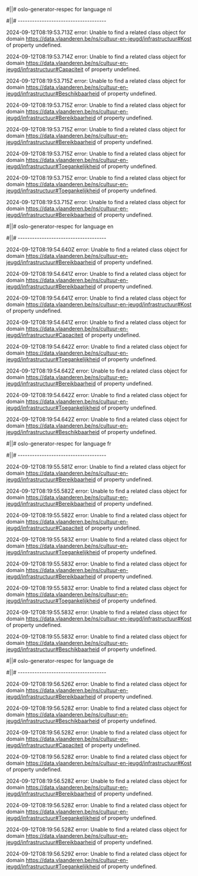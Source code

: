 #||# oslo-generator-respec for language nl  

#||# -------------------------------------  

2024-09-12T08:19:53.713Z error: Unable to find a related class object for domain https://data.vlaanderen.be/ns/cultuur-en-jeugd/infrastructuur#Kost of property undefined.

2024-09-12T08:19:53.714Z error: Unable to find a related class object for domain https://data.vlaanderen.be/ns/cultuur-en-jeugd/infrastructuur#Capaciteit of property undefined.

2024-09-12T08:19:53.715Z error: Unable to find a related class object for domain https://data.vlaanderen.be/ns/cultuur-en-jeugd/infrastructuur#Beschikbaarheid of property undefined.

2024-09-12T08:19:53.715Z error: Unable to find a related class object for domain https://data.vlaanderen.be/ns/cultuur-en-jeugd/infrastructuur#Bereikbaarheid of property undefined.

2024-09-12T08:19:53.715Z error: Unable to find a related class object for domain https://data.vlaanderen.be/ns/cultuur-en-jeugd/infrastructuur#Bereikbaarheid of property undefined.

2024-09-12T08:19:53.715Z error: Unable to find a related class object for domain https://data.vlaanderen.be/ns/cultuur-en-jeugd/infrastructuur#Toegankelijkheid of property undefined.

2024-09-12T08:19:53.715Z error: Unable to find a related class object for domain https://data.vlaanderen.be/ns/cultuur-en-jeugd/infrastructuur#Toegankelijkheid of property undefined.

2024-09-12T08:19:53.715Z error: Unable to find a related class object for domain https://data.vlaanderen.be/ns/cultuur-en-jeugd/infrastructuur#Bereikbaarheid of property undefined.

#||# oslo-generator-respec for language en  

#||# -------------------------------------  

2024-09-12T08:19:54.640Z error: Unable to find a related class object for domain https://data.vlaanderen.be/ns/cultuur-en-jeugd/infrastructuur#Bereikbaarheid of property undefined.

2024-09-12T08:19:54.641Z error: Unable to find a related class object for domain https://data.vlaanderen.be/ns/cultuur-en-jeugd/infrastructuur#Bereikbaarheid of property undefined.

2024-09-12T08:19:54.641Z error: Unable to find a related class object for domain https://data.vlaanderen.be/ns/cultuur-en-jeugd/infrastructuur#Kost of property undefined.

2024-09-12T08:19:54.641Z error: Unable to find a related class object for domain https://data.vlaanderen.be/ns/cultuur-en-jeugd/infrastructuur#Capaciteit of property undefined.

2024-09-12T08:19:54.642Z error: Unable to find a related class object for domain https://data.vlaanderen.be/ns/cultuur-en-jeugd/infrastructuur#Toegankelijkheid of property undefined.

2024-09-12T08:19:54.642Z error: Unable to find a related class object for domain https://data.vlaanderen.be/ns/cultuur-en-jeugd/infrastructuur#Bereikbaarheid of property undefined.

2024-09-12T08:19:54.642Z error: Unable to find a related class object for domain https://data.vlaanderen.be/ns/cultuur-en-jeugd/infrastructuur#Toegankelijkheid of property undefined.

2024-09-12T08:19:54.642Z error: Unable to find a related class object for domain https://data.vlaanderen.be/ns/cultuur-en-jeugd/infrastructuur#Beschikbaarheid of property undefined.

#||# oslo-generator-respec for language fr  

#||# -------------------------------------  

2024-09-12T08:19:55.581Z error: Unable to find a related class object for domain https://data.vlaanderen.be/ns/cultuur-en-jeugd/infrastructuur#Bereikbaarheid of property undefined.

2024-09-12T08:19:55.582Z error: Unable to find a related class object for domain https://data.vlaanderen.be/ns/cultuur-en-jeugd/infrastructuur#Bereikbaarheid of property undefined.

2024-09-12T08:19:55.582Z error: Unable to find a related class object for domain https://data.vlaanderen.be/ns/cultuur-en-jeugd/infrastructuur#Capaciteit of property undefined.

2024-09-12T08:19:55.583Z error: Unable to find a related class object for domain https://data.vlaanderen.be/ns/cultuur-en-jeugd/infrastructuur#Toegankelijkheid of property undefined.

2024-09-12T08:19:55.583Z error: Unable to find a related class object for domain https://data.vlaanderen.be/ns/cultuur-en-jeugd/infrastructuur#Bereikbaarheid of property undefined.

2024-09-12T08:19:55.583Z error: Unable to find a related class object for domain https://data.vlaanderen.be/ns/cultuur-en-jeugd/infrastructuur#Toegankelijkheid of property undefined.

2024-09-12T08:19:55.583Z error: Unable to find a related class object for domain https://data.vlaanderen.be/ns/cultuur-en-jeugd/infrastructuur#Kost of property undefined.

2024-09-12T08:19:55.583Z error: Unable to find a related class object for domain https://data.vlaanderen.be/ns/cultuur-en-jeugd/infrastructuur#Beschikbaarheid of property undefined.

#||# oslo-generator-respec for language de  

#||# -------------------------------------  

2024-09-12T08:19:56.526Z error: Unable to find a related class object for domain https://data.vlaanderen.be/ns/cultuur-en-jeugd/infrastructuur#Bereikbaarheid of property undefined.

2024-09-12T08:19:56.528Z error: Unable to find a related class object for domain https://data.vlaanderen.be/ns/cultuur-en-jeugd/infrastructuur#Beschikbaarheid of property undefined.

2024-09-12T08:19:56.528Z error: Unable to find a related class object for domain https://data.vlaanderen.be/ns/cultuur-en-jeugd/infrastructuur#Capaciteit of property undefined.

2024-09-12T08:19:56.528Z error: Unable to find a related class object for domain https://data.vlaanderen.be/ns/cultuur-en-jeugd/infrastructuur#Kost of property undefined.

2024-09-12T08:19:56.528Z error: Unable to find a related class object for domain https://data.vlaanderen.be/ns/cultuur-en-jeugd/infrastructuur#Bereikbaarheid of property undefined.

2024-09-12T08:19:56.528Z error: Unable to find a related class object for domain https://data.vlaanderen.be/ns/cultuur-en-jeugd/infrastructuur#Toegankelijkheid of property undefined.

2024-09-12T08:19:56.528Z error: Unable to find a related class object for domain https://data.vlaanderen.be/ns/cultuur-en-jeugd/infrastructuur#Bereikbaarheid of property undefined.

2024-09-12T08:19:56.529Z error: Unable to find a related class object for domain https://data.vlaanderen.be/ns/cultuur-en-jeugd/infrastructuur#Toegankelijkheid of property undefined.

